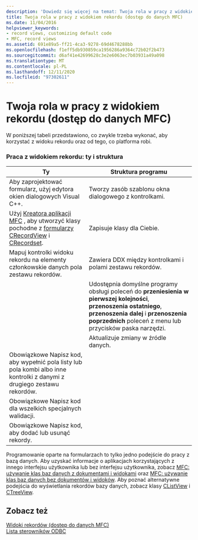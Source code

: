 ```yaml
---
description: 'Dowiedz się więcej na temat: Twoja rola w pracy z widokiem rekordu (dostęp do danych MFC)'
title: Twoja rola w pracy z widokiem rekordu (dostęp do danych MFC)
ms.date: 11/04/2016
helpviewer_keywords:
- record views, customizing default code
- MFC, record views
ms.assetid: 691e89a5-ff21-4ca3-9278-69d4678288bb
ms.openlocfilehash: f1eff5db930859ca1956286a9364c72b02f2b473
ms.sourcegitcommit: d6af41e42699628c3e2e6063ec7b03931a49a098
ms.translationtype: MT
ms.contentlocale: pl-PL
ms.lasthandoff: 12/11/2020
ms.locfileid: "97302611"
---
```

# <a name="your-role-in-working-with-a-record-view--mfc-data-access"></a>Twoja rola w pracy z widokiem rekordu (dostęp do danych MFC)

W poniższej tabeli przedstawiono, co zwykle trzeba wykonać, aby korzystać z widoku rekordu oraz od tego, co platforma robi.

### <a name="working-with-a-record-view-you-and-the-framework"></a>Praca z widokiem rekordu: ty i struktura

|Ty|Struktura programu|
|---------|-------------------|
|Aby zaprojektować formularz, użyj edytora okien dialogowych Visual C++.|Tworzy zasób szablonu okna dialogowego z kontrolkami.|
|Użyj [Kreatora aplikacji MFC](../mfc/reference/database-support-mfc-application-wizard.md) , aby utworzyć klasy pochodne z [formularzy CRecordView](../mfc/reference/crecordview-class.md) i [CRecordset](../mfc/reference/crecordset-class.md).|Zapisuje klasy dla Ciebie.|
|Mapuj kontrolki widoku rekordu na elementy członkowskie danych pola zestawu rekordów.|Zawiera DDX między kontrolkami i polami zestawu rekordów.|
||Udostępnia domyślne programy obsługi poleceń do **przeniesienia w pierwszej kolejności**, **przenoszenia ostatniego**, **przenoszenia dalej** i **przenoszenia poprzednich** poleceń z menu lub przycisków paska narzędzi.|
||Aktualizuje zmiany w źródle danych.|
|Obowiązkowe Napisz kod, aby wypełnić pola listy lub pola kombi albo inne kontrolki z danymi z drugiego zestawu rekordów.||
|Obowiązkowe Napisz kod dla wszelkich specjalnych walidacji.||
|Obowiązkowe Napisz kod, aby dodać lub usunąć rekordy.||

Programowanie oparte na formularzach to tylko jedno podejście do pracy z bazą danych. Aby uzyskać informacje o aplikacjach korzystających z innego interfejsu użytkownika lub bez interfejsu użytkownika, zobacz [MFC: używanie klas baz danych z dokumentami i widokami](../data/mfc-using-database-classes-with-documents-and-views.md) oraz [MFC: używanie klas baz danych bez dokumentów i widoków](../data/mfc-using-database-classes-without-documents-and-views.md). Aby poznać alternatywne podejścia do wyświetlania rekordów bazy danych, zobacz klasy [CListView](../mfc/reference/clistview-class.md) i [CTreeView](../mfc/reference/ctreeview-class.md).

## <a name="see-also"></a>Zobacz też

[Widoki rekordów (dostęp do danych MFC)](../data/record-views-mfc-data-access.md)<br/>
[Lista sterowników ODBC](../data/odbc/odbc-driver-list.md)
